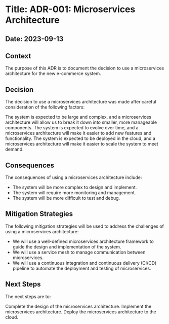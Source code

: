 # Title: ADR-001: Microservices Architecture

## Date: 2023-09-13

## Context

The purpose of this ADR is to document the decision to use a microservices architecture for the new e-commerce system.

## Decision

The decision to use a microservices architecture was made after careful consideration of the following factors:

The system is expected to be large and complex, and a microservices architecture will allow us to break it down into smaller, more manageable components.
The system is expected to evolve over time, and a microservices architecture will make it easier to add new features and functionality.
The system is expected to be deployed in the cloud, and a microservices architecture will make it easier to scale the system to meet demand.

## Consequences

The consequences of using a microservices architecture include:

* The system will be more complex to design and implement.
* The system will require more monitoring and management.
* The system will be more difficult to test and debug.

## Mitigation Strategies

The following mitigation strategies will be used to address the challenges of using a microservices architecture:

* We will use a well-defined microservices architecture framework to guide the design and implementation of the system.
* We will use a service mesh to manage communication between microservices.
* We will use a continuous integration and continuous delivery (CI/CD) pipeline to automate the deployment and testing of microservices.

## Next Steps

The next steps are to:

Complete the design of the microservices architecture.
Implement the microservices architecture.
Deploy the microservices architecture to the cloud.
